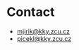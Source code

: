 # Contact


* [mjirik@kky.zcu.cz](mailto:mjirik@kky.zcu.cz)
* [picekl@kky.zcu.cz](mailto:picekl@kky.zcu.cz)